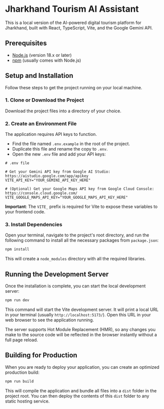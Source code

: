 # Jharkhand Tourism AI Assistant

This is a local version of the AI-powered digital tourism platform for Jharkhand, built with React, TypeScript, Vite, and the Google Gemini API.

## Prerequisites

- [Node.js](https://nodejs.org/) (version 18.x or later)
- [npm](https://www.npmjs.com/) (usually comes with Node.js)

## Setup and Installation

Follow these steps to get the project running on your local machine.

### 1. Clone or Download the Project

Download the project files into a directory of your choice.

### 2. Create an Environment File

The application requires API keys to function.

- Find the file named `.env.example` in the root of the project.
- Duplicate this file and rename the copy to `.env`.
- Open the new `.env` file and add your API keys:

```
# .env file

# Get your Gemini API key from Google AI Studio: https://aistudio.google.com/app/apikey
VITE_API_KEY="YOUR_GEMINI_API_KEY_HERE"

# (Optional) Get your Google Maps API key from Google Cloud Console: https://console.cloud.google.com/
VITE_GOOGLE_MAPS_API_KEY="YOUR_GOOGLE_MAPS_API_KEY_HERE"
```

**Important**: The `VITE_` prefix is required for Vite to expose these variables to your frontend code.

### 3. Install Dependencies

Open your terminal, navigate to the project's root directory, and run the following command to install all the necessary packages from `package.json`:

```bash
npm install
```

This will create a `node_modules` directory with all the required libraries.

## Running the Development Server

Once the installation is complete, you can start the local development server:

```bash
npm run dev
```

This command will start the Vite development server. It will print a local URL in your terminal (usually `http://localhost:5173/`). Open this URL in your web browser to see the application running.

The server supports Hot Module Replacement (HMR), so any changes you make to the source code will be reflected in the browser instantly without a full page reload.

## Building for Production

When you are ready to deploy your application, you can create an optimized production build:

```bash
npm run build
```

This will compile the application and bundle all files into a `dist` folder in the project root. You can then deploy the contents of this `dist` folder to any static hosting service.
